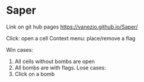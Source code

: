 # Saper 
Link on git hub pages https://vanezio.github.io/Saper/

Click: open a cell
Context menu: place/remove a flag

Win cases:
1. All cells without bombs are open
2. All bombs are with flags.
Lose cases:
1. Click on a bomb
